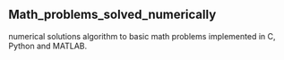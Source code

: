 ## Math_problems_solved_numerically
numerical solutions algorithm to basic math problems implemented in C, Python and MATLAB.
